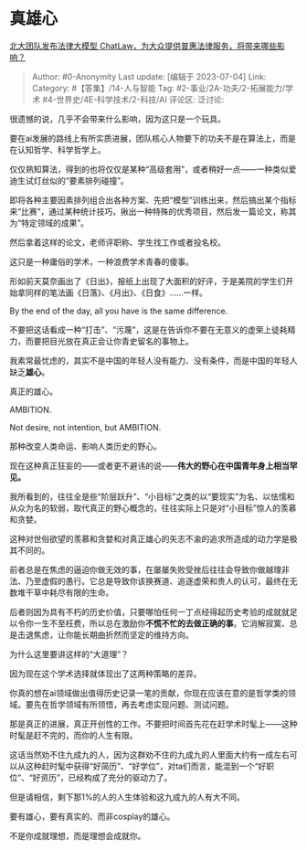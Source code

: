 # 真雄心
[北大团队发布法律大模型 ChatLaw，为大众提供普惠法律服务，将带来哪些影响？](https://www.zhihu.com/question/610072848/answer/3102447409)

> Author: #0-Anonymity
> Last update: [编辑于 2023-07-04]
> Link:
> Category:  #【答集】/14-人与智能
> Tag: #2-事业/2A-功夫/2-拓展能力/学术 #4-世界史/4E-科学技术/2-科技/AI
> 评论区:
> 泛讨论:

很遗憾的说，几乎不会带来什么影响，因为这只是一个玩具。

要在ai发展的路线上有所实质进展，团队核心人物要下的功夫不是在算法上，而是在认知哲学、科学哲学上。

仅仅熟知算法，得到的也将仅仅是某种“高级套用”，或者稍好一点——一种类似爱迪生试灯丝似的“要素排列碰撞”。

即将各种主要因素排列组合出各种方案、先把“模型”训练出来，然后搞出某个指标来“比赛”，通过某种统计技巧，揪出一种特殊的优秀项目，然后发一篇论文，称其为“特定领域的成果”。

然后拿着这样的论文，老师评职称、学生找工作或者投名校。

这只是一种庸俗的学术，一种浪费学术青春的傻事。

形如前天莫奈画出了《日出》，报纸上出现了大面积的好评，于是美院的学生们开始拿同样的笔法画《日落》、《月出》、《日食》……一样。

By the end of the day, all you have is the same difference.

不要把这话看成一种“打击”、“污蔑”，这是在告诉你不要在无意义的虚荣上徒耗精力，而要把目光放在真正会让你青史留名的事物上。

我素常最忧虑的，其实不是中国的年轻人没有能力、没有条件，而是中国的年轻人缺乏**雄心**。

真正的雄心。

AMBITION.

Not desire, not intention, but AMBITION.

那种改变人类命运、影响人类历史的野心。

现在这种真正狂妄的——或者更不避讳的说——**伟大的野心在中国青年身上相当罕见。**

我所看到的，往往全是些“阶层跃升”、“小目标”之类的以“要现实”为名、以怯懦和从众为名的软弱，取代真正的野心概念的，往往实际上只是对“小目标”惊人的羡慕和贪婪。

这种对世俗欲望的羡慕和贪婪和对真正雄心的矢志不渝的追求所造成的动力学是极其不同的。

前者总是在焦虑的逼迫你做无效的事，在屡屡失败受挫后往往会导致你做越理非法、乃至虚假的愚行。它总是导致你该换赛道、追逐虚荣和贵人的认可，最终在无数堆干草中耗尽有限的生命。

后者则因为具有不朽的历史价值，只要哪怕任何一丁点经得起历史考验的成就就足以令你一生不至枉费，所以总在激励你**不慌不忙的去做正确的事**。它消解寂寞、总是击退焦虑，让你能长期曲折然而坚定的维持方向。

为什么这里要讲这样的“大道理”？

因为现在这个学术选择就体现出了这两种策略的差异。

你真的想在ai领域做出值得历史记录一笔的贡献，你现在应该在意的是哲学类的领域。要先在哲学领域有所领悟，再去考虑实现问题、测试问题。

那是真正的进展，真正开创性的工作。不要把时间首先花在赶学术时髦上——这种时髦是赶不完的，而你的人生有限。

这话当然劝不住九成九的人，因为这群劝不住的九成九的人里面大约有一成左右可以从这种赶时髦中获得“好简历”、“好学位”，对ta们而言，能混到一个“好职位”、“好资历”，已经构成了充分的驱动力了。

但是请相信，剩下那1%的人的人生体验和这九成九的人有大不同。

要有雄心，要有真实的、而非cosplay的雄心。

不是你成就理想，而是理想会成就你。

